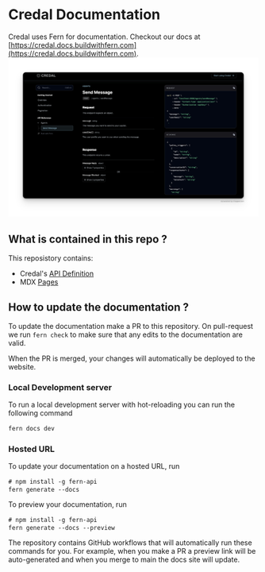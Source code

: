 # Credal Documentation
Credal uses Fern for documentation. Checkout our docs at [https://credal.docs.buildwithfern.com](https://credal.docs.buildwithfern.com).
![Preview](./preview.png)

## What is contained in this repo ?
This reposistory contains:

- Credal's [API Definition](./fern/definition)
- MDX [Pages](./fern/docs/pages/)

## How to update the documentation ?

To update the documentation make a PR to this
repository. On pull-request we run `fern check`
to make sure that any edits to the documentation
are valid.

When the PR is merged, your changes will
automatically be deployed to the website.

### Local Development server

To run a local development server with hot-reloading you can run the following command

```sh
fern docs dev
```

### Hosted URL

To update your documentation on a hosted URL, run
```
# npm install -g fern-api
fern generate --docs
```
To preview your documentation, run
```
# npm install -g fern-api
fern generate --docs --preview
```
The repository contains GitHub workflows that will automatically run these commands for you. For example, when you make a PR a preview link will be auto-generated and when you merge to main the docs site will update.
